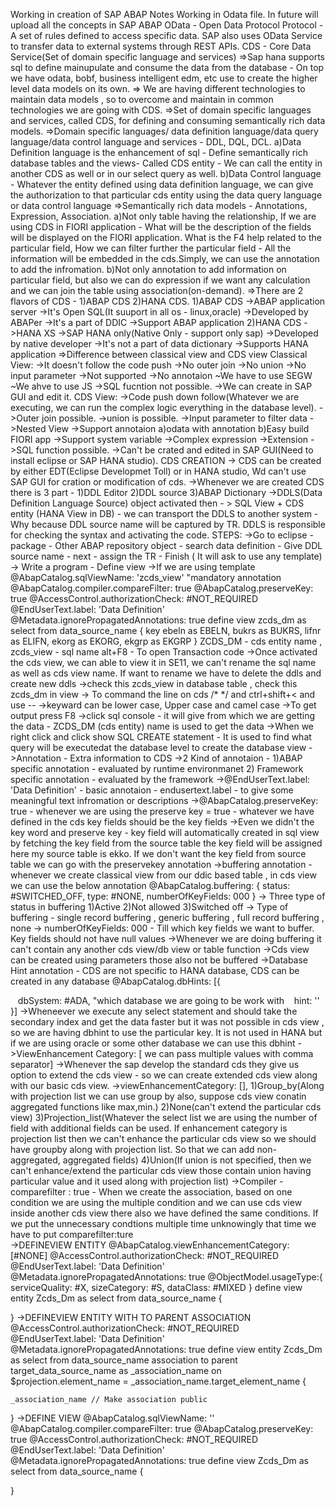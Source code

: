 Working in creation of SAP ABAP Notes 
Working in Odata file.
In future will upload all the concepts in SAP ABAP
OData - Open Data Protocol
Protocol - A set of rules defined to access specific data.
SAP also uses OData Service to transfer data to external systems through REST APIs.
CDS - Core Data Service(Set of domain specific language and services)
=>Sap hana supports sql to define mainupulate and consume the data from the database - On top we have odata, bobf, business intelligent edm, etc use to create the higher level data models on its own.
=> We are having different technologies to maintain data models , so to overcome and maintain in common technologies we are going with CDS.
=>Set of domain specific languages and services, called CDS, for defining and consuming semantically rich data models.
=>Domain specific languages/ data definition language/data query language/data control language and services - DDL, DQL, DCL.
a)Data Definition language is the enhancement of sql - Define semantically rich database tables and the views- Called CDS entity - We can call the entity in another CDS as well or in our select query as well.
b)Data Control language - Whatever the entity defined using data definition language, we can give the authorization to that particular cds entity using the data query language or data control language
=>Semantically rich data models - Annotations, Expression, Association.
a)Not only table having the relationship, If we are using CDS in FIORI application - What will be the description of the fields will be displayed on the FIORI application. What is the F4 help related to the particular field, How we can filter further the particular field - All the information will be embedded in the cds.Simply, we can use the annotation to add the infromation.
b)Not only annotation to add information on particular field, but also we can do expression if we want any calculation and we can join the table using association(on-demand).
=>There are 2 flavors of CDS - 1)ABAP CDS 2)HANA CDS.
1)ABAP CDS
->ABAP application server
->It's Open SQL(It suuport in all os - linux,oracle)
->Developed by ABAPer
->It's a part of DDIC
->Support ABAP application
2)HANA CDS
->HANA XS
->SAP HANA only(Native Only - support only sap)
->Developed by native developer
->It's not a part of data dictionary
->Supports HANA application
=>Difference between classical view and CDS view
Classical View:
->It doesn't follow the code push
->No outer join
->No union
->No input parameter
->Not supported
->No annotaion
~We have to use SEGW
~We ahve to use JS
->SQL fucntion not possible.
->We can create in  SAP GUI and edit it.
CDS View:
->Code push down follow(Whatever we are executing, we can run the complex logic everything in the database level).
->Outer join possible.
->union is possible.
->Input parameter to filter data
->Nested View
->Support annotaion a)odata with annotation b)Easy build FIORI app
->Support system variable
->Complex expression
->Extension
->SQL function possible.
->Can't be crated and edited in SAP GUI(Need to install eclipse or SAP HANA studio).
CDS CREATION
-> CDS can be created by either EDT(Eclipse Developmet Toll) or in HANA studio, Wd can't use SAP GUI for cration or modification of cds.
->Whenever we are created CDS there is 3 part - 1)DDL Editor 2)DDL source 3)ABAP Dictionary
->DDLS(Data Definition Language Source) object activated then - > SQL View + CDS entity (HANA View in DB) - we can transport the DDLS to another system - Why because DDL source name will be captured by TR. DDLS is responsible for checking the syntax and activating the code.
STEPS:
->Go to eclipse - package - Other ABAP repository object - search data definition - Give DDL source name - next - assign the TR - Finish ( It will ask to use any template)
-> Write a program - Define view <cds view name>
->If we are using template
@AbapCatalog.sqlViewName: 'zcds_view' "mandatory annotation
@AbapCatalog.compiler.compareFilter: true
@AbapCatalog.preserveKey: true
@AccessControl.authorizationCheck: #NOT_REQUIRED
@EndUserText.label: 'Data Definition'
@Metadata.ignorePropagatedAnnotations: true
define view zcds_dm as select from data_source_name
{
    key ebeln as EBELN,
    bukrs as BUKRS,
    lifnr as ELIFN,
    ekorg as EKORG,
    ekgrp as EKGRP
}
ZCDS_DM - cds entity name ,  zcds_view - sql name
alt+F8 - To open Transaction code 
->Once activated the cds view, we can able to view it in SE11, we can't rename the sql name as well as cds view name. If want to rename we have to delete the ddls and create new ddls
->check this zcds_view in database table , check this zcds_dm in view
-> To command the line on cds /* */ and ctrl+shift+< and use --
->keyward can be lower case, Upper case and camel case
->To get output press F8
->click sql console - it will give from which we are getting the data - ZCDS_DM (cds entity) name is used to get the data
->When we right click and click show SQL CREATE statement - It is used to find what query will be executedat the database level to create the database view
->Annotation - Extra information to CDS
->2 Kind of annotaion - 1)ABAP specific annotation - evaluated by runtime environmanet 2) Framework specific annotation - evaluated by the framework
->@EndUserText.label: 'Data Definition' - basic annotaion - endusertext.label - to give some meaningful text infromation or descriptions
->@AbapCatalog.preserveKey: true - whenever we are using the preserve key = true - whatever we have defined in the cds key fields should be the key fields
->Even we didn't the key word and preserve key - key field will automatically created in sql view by fetching the key field from the source table the key field will be assigned here my source table is ekko. If we don't want the key field from source table we can go with the preservekey annotation
->buffering annotation - whenever we create classical view from our ddic based table , in cds view we can use the below annotation
@AbapCatalog.buffering: {
    status: #SWITCHED_OFF,
    type: #NONE,
    numberOfKeyFields: 000
}
-> Three type of status in buffering 1)Active 2)Not allowed 3)Switched off
-> Type of buffering - single record buffering , generic buffering , full record buffering , none
-> numberOfKeyFields: 000 - Till which key fields we want to buffer. Key fields should not have null values
->Whenever we are doing buffering it can't contain any another cds view/db view or table function
->Cds view can be created using parameters those also not be buffered
->Database Hint annotation - CDS are not specific to HANA database, CDS can be created in any database
@AbapCatalog.dbHints: [{

    dbSystem: #ADA, "which database we are going to be work with
    hint: ''
}]
->Wheneever we execute any select statement and should take the secondary index and get the data faster but it was not possible in cds view , so we are having dbhint to use the particular key. It is not used in HANA but if we are using oracle or some other database we can use this dbhint
->ViewEnhancement Category: [ we can pass multiple values with comma separator]
->Whenever the sap develop the standard cds they give us option to extend the cds view - so we can create extended cds view along with our basic cds view.
->viewEnhancementCategory: [], 1)Group_by(Along with projection list we can use group by also, suppose cds view conatin aggregated functions like max,min.) 2)None(can't extend the particular cds view) 3)Projection_list(Whatever the select list we are using the number of field with additional fields can be used. If enhancement category is projection list then we can't enhance the particular cds view so we should have groupby along with projection list. So that we can add non-aggregated, aggregated fields) 4)Union(If union is not specified, then we can't enhance/extend the particular cds view those contain union having particular value and it used along with projection list)
->Compiler - comparefilter : true - When we create the association, based on one condition we are using the multiple condition and we can use cds view inside another cds view there also we have defined the same conditions. If we put the unnecessary condtions multiple time unknowingly that time we have to put comparefilter:ture  
->DEFINEVIEW ENTITY
@AbapCatalog.viewEnhancementCategory: [#NONE]
@AccessControl.authorizationCheck: #NOT_REQUIRED
@EndUserText.label: 'Data Definition'
@Metadata.ignorePropagatedAnnotations: true
@ObjectModel.usageType:{
    serviceQuality: #X,
    sizeCategory: #S,
    dataClass: #MIXED
}
define view entity Zcds_Dm as select from data_source_name
{
    
}
->DEFINEVIEW ENTITY WITH TO PARENT ASSOCIATION
@AccessControl.authorizationCheck: #NOT_REQUIRED
@EndUserText.label: 'Data Definition'
@Metadata.ignorePropagatedAnnotations: true
define view entity Zcds_Dm as select from data_source_name
association to parent target_data_source_name as _association_name
    on $projection.element_name = _association_name.target_element_name
{
    
    _association_name // Make association public
}
->DEFINE VIEW
@AbapCatalog.sqlViewName: ''
@AbapCatalog.compiler.compareFilter: true
@AbapCatalog.preserveKey: true
@AccessControl.authorizationCheck: #NOT_REQUIRED
@EndUserText.label: 'Data Definition'
@Metadata.ignorePropagatedAnnotations: true
define view Zcds_Dm as select from data_source_name
{
    
}
